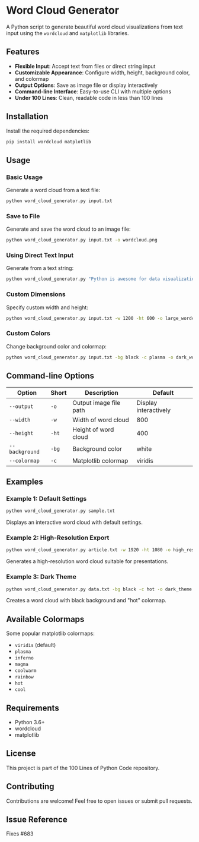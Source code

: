 # Word Cloud Generator

A Python script to generate beautiful word cloud visualizations from text input using the `wordcloud` and `matplotlib` libraries.

## Features

- **Flexible Input**: Accept text from files or direct string input
- **Customizable Appearance**: Configure width, height, background color, and colormap
- **Output Options**: Save as image file or display interactively
- **Command-line Interface**: Easy-to-use CLI with multiple options
- **Under 100 Lines**: Clean, readable code in less than 100 lines

## Installation

Install the required dependencies:

```bash
pip install wordcloud matplotlib
```

## Usage

### Basic Usage

Generate a word cloud from a text file:

```bash
python word_cloud_generator.py input.txt
```

### Save to File

Generate and save the word cloud to an image file:

```bash
python word_cloud_generator.py input.txt -o wordcloud.png
```

### Using Direct Text Input

Generate from a text string:

```bash
python word_cloud_generator.py "Python is awesome for data visualization"
```

### Custom Dimensions

Specify custom width and height:

```bash
python word_cloud_generator.py input.txt -w 1200 -ht 600 -o large_wordcloud.png
```

### Custom Colors

Change background color and colormap:

```bash
python word_cloud_generator.py input.txt -bg black -c plasma -o dark_wordcloud.png
```

## Command-line Options

| Option | Short | Description | Default |
|--------|-------|-------------|--------|
| `--output` | `-o` | Output image file path | Display interactively |
| `--width` | `-w` | Width of word cloud | 800 |
| `--height` | `-ht` | Height of word cloud | 400 |
| `--background` | `-bg` | Background color | white |
| `--colormap` | `-c` | Matplotlib colormap | viridis |

## Examples

### Example 1: Default Settings
```bash
python word_cloud_generator.py sample.txt
```
Displays an interactive word cloud with default settings.

### Example 2: High-Resolution Export
```bash
python word_cloud_generator.py article.txt -w 1920 -ht 1080 -o high_res.png
```
Generates a high-resolution word cloud suitable for presentations.

### Example 3: Dark Theme
```bash
python word_cloud_generator.py data.txt -bg black -c hot -o dark_theme.png
```
Creates a word cloud with black background and "hot" colormap.

## Available Colormaps

Some popular matplotlib colormaps:
- `viridis` (default)
- `plasma`
- `inferno`
- `magma`
- `coolwarm`
- `rainbow`
- `hot`
- `cool`

## Requirements

- Python 3.6+
- wordcloud
- matplotlib

## License

This project is part of the 100 Lines of Python Code repository.

## Contributing

Contributions are welcome! Feel free to open issues or submit pull requests.

## Issue Reference

Fixes #683
